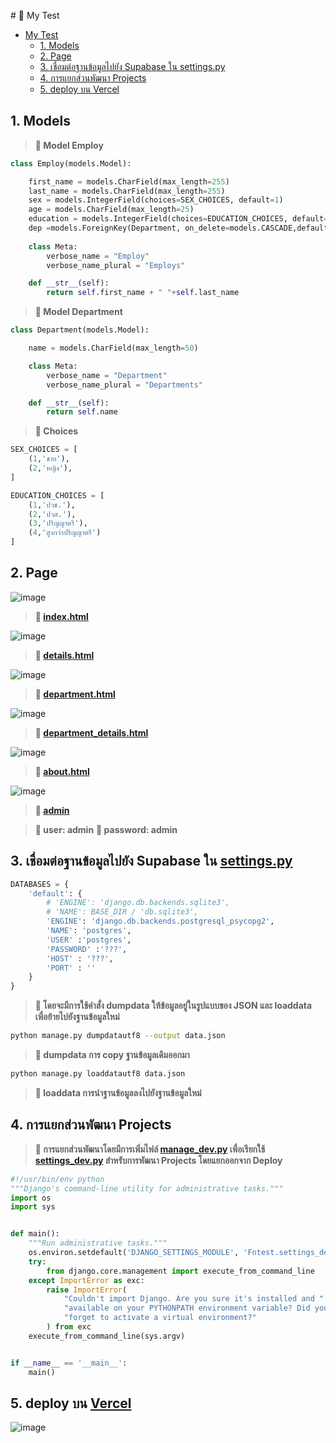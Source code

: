 ﻿﻿﻿﻿﻿# 🐸	 My Test
- [My Test](#My-Test)
    - [1. Models](#1-Models)
    - [2. Page](#2-Page)
    - [3. เชื่อมต่อฐานข้อมูลไปยัง Supabase ใน settings.py](#3-เชื่อมต่อฐานข้อมูลไปยัง-supabase-ใน-settingspy)
    - [4. การแยกส่วนพัฒนา Projects](#4-การแยกส่วนพัฒนา-projects)
    - [5. deploy บน Vercel](#5-deploy-บน-Vercel)
    
## 1. Models
>**🐢	 Model Employ**
```py
class Employ(models.Model):

    first_name = models.CharField(max_length=255)
    last_name = models.CharField(max_length=255)
    sex = models.IntegerField(choices=SEX_CHOICES, default=1)
    age = models.CharField(max_length=25)
    education = models.IntegerField(choices=EDUCATION_CHOICES, default=None)
    dep =models.ForeignKey(Department, on_delete=models.CASCADE,default=None)
    
    class Meta:
        verbose_name = "Employ"
        verbose_name_plural = "Employs"

    def __str__(self):
        return self.first_name + " "+self.last_name
```
>**🐢	 Model Department**
```py
class Department(models.Model):

    name = models.CharField(max_length=50)

    class Meta:
        verbose_name = "Department"
        verbose_name_plural = "Departments"

    def __str__(self):
        return self.name
```
>**🐢	 Choices**
```py
SEX_CHOICES = [
    (1,'ชาย'),
    (2,'หญิง'),
]

EDUCATION_CHOICES = [
    (1,'ปวช.'),
    (2,'ปวส.'),
    (3,'ปริญญาตรี'),
    (4,'สูงกว่าปริญญาตรี')
]

```
## 2. Page
![image]()
>**🦎	 [index.html](https://github.com/Porpathom/Fntest/blob/main/templates/index.html)**


![image]()
>**🦎	 [details.html](https://github.com/Porpathom/Fntest/blob/main/templates/details.html)**


![image]()
>**🦎	 [department.html](https://github.com/Porpathom/Fntest/blob/main/templates/department.html)**


![image]()
>**🦎	 [department_details.html](https://github.com/Porpathom/Fntest/blob/main/templates/details_dep.html)**


![image]()
>**🦎	 [about.html](https://github.com/Porpathom/Fntest/blob/main/templates/about.html)**

![image]()
>**🦎	 [admin](https://fntest.vercel.app/admin)**


>**🐛	 user: admin**
>**🐛	 password: admin**
        

## 3. เชื่อมต่อฐานข้อมูลไปยัง Supabase ใน [settings.py]()
```py
DATABASES = {
    'default': {
        # 'ENGINE': 'django.db.backends.sqlite3',
        # 'NAME': BASE_DIR / 'db.sqlite3',
        'ENGINE': 'django.db.backends.postgresql_psycopg2',
        'NAME': 'postgres',
        'USER' :'postgres',
        'PASSWORD' :'???',
        'HOST' : '???',
        'PORT' : ''
    }
}   
```
>**🐍 โดยจะมีการใช้คำสั่ง dumpdata ให้ข้อมูลอยู่ในรูปแบบของ JSON และ loaddata เพื่อย้ายไปยังฐานข้อมูลใหม่**

```sh
python manage.py dumpdatautf8 --output data.json
```

>**🐍 dumpdata การ copy ฐานข้อมูลเดิมออกมา**
```sh
python manage.py loaddatautf8 data.json
```
>**🐍 loaddata การนำฐานข้อมูลลงไปยังฐานข้อมูลใหม่**

## 4. การแยกส่วนพัฒนา Projects
>**🔺 การแยกส่วนพัฒนาโดยมีการเพิ่มไฟล์ [manage_dev.py]() เพื่อเรียกใช้ [settings_dev.py]() สำหรับการพัฒนา Projects โดยแยกออกจาก Deploy**

```py
#!/usr/bin/env python
"""Django's command-line utility for administrative tasks."""
import os
import sys


def main():
    """Run administrative tasks."""
    os.environ.setdefault('DJANGO_SETTINGS_MODULE', 'Fntest.settings_dev')
    try:
        from django.core.management import execute_from_command_line
    except ImportError as exc:
        raise ImportError(
            "Couldn't import Django. Are you sure it's installed and "
            "available on your PYTHONPATH environment variable? Did you "
            "forget to activate a virtual environment?"
        ) from exc
    execute_from_command_line(sys.argv)


if __name__ == '__main__':
    main()

```
## 5. deploy บน [Vercel](https://fntest.vercel.app/)
![image]()
